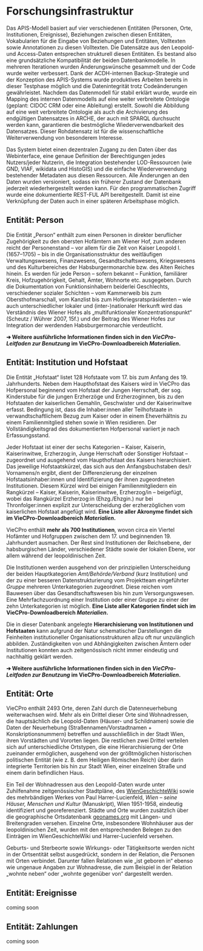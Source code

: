 # Forschungsinfrastruktur
Das APIS-Modell basiert auf vier verschiedenen Entitäten (Personen, Orte, Institutionen, Ereignisse), Beziehungen zwischen diesen Entitäten, Vokabularien für die Eingabe von Beziehungen und Entitäten, Volltexten sowie Annotationen zu diesen Volltexten. Die Datensätze aus den Leopold- und Access-Daten entsprechen strukturell diesen Entitäten. Es bestand also eine grundsätzliche Kompatibilität der beiden Datenbankmodelle. In mehreren Iterationen wurden Änderungswünsche gesammelt und der Code wurde weiter verbessert. Dank der ACDH-internen Backup-Strategie und der Konzeption des APIS-Systems wurde produktives Arbeiten bereits in dieser Testphase möglich und die Datenintegrität trotz Codeänderungen gewährleistet. Nachdem das Datenmodell für stabil erklärt wurde, wurde ein Mapping des internen Datenmodells auf eine weiter verbreitete Ontologie (geplant: CIDOC CRM oder eine Ableitung) erstellt. Sowohl die Abbildung auf eine weit verbreitete Ontologie als auch die Archivierung des endgültigen Datensatzes in ARCHE, der auch mit SPARQL durchsucht werden kann, garantieren die bestmögliche Wiederverwendbarkeit des Datensatzes. Dieser Rohdatensatz ist für die wissenschaftliche Weiterverwendung von besonderem Interesse.

Das System bietet einen dezentralen Zugang zu den Daten über das Webinterface, eine genaue Definition der Berechtigungen jedes Nutzers/jeder Nutzerin, die Integration bestehender LOD-Ressourcen (wie GND, VIAF, wikidata und HistoGIS) und die einfache Wiederverwendung bestehender Metadaten aus diesen Ressourcen. Alle Änderungen an den Daten wurden versioniert, sodass ein früherer Zustand der Datenbank jederzeit wiederhergestellt werden kann. Für den programmatischen Zugriff wurde eine dokumentierte REST-FUL API bereitgestellt. Damit ist eine Verknüpfung der Daten auch in einer späteren Arbeitsphase möglich.

## Entität: Person
Die Entität „Person“ enthält zum einen Personen in direkter beruflicher Zugehörigkeit zu den obersten Hofämtern am Wiener Hof, zum anderen reicht der Personenstand – vor allem für die Zeit von Kaiser Leopold I. (1657–1705) – bis in die Organisationsstruktur des weitläufigen Verwaltungswesens, Finanzwesens, Gesandtschaftswesens, Kriegswesens und des Kulturbereiches der Habsburgermonarchie bzw. des Alten Reiches hinein. Es werden für jede Person – sofern bekannt – Funktion, familiärer Kreis, Hofzugehörigkeit, Gehalt, Ämter, Wohnorte etc. ausgegeben. Durch die Dokumentation von Funktionsinhabern beiderlei Geschlechts, verschiedener sozialer Schichten – vom Kammerweib bis zum Obersthofmarschall, vom Kanzlist bis zum Hofkriegsratspräsidenten – wie auch unterschiedlicher lokaler und (inter-)nationaler Herkunft wird das Verständnis des Wiener Hofes als „multifunktionaler Konzentrationspunkt“ (Scheutz / Wührer 2007, 15f.) und der Beitrag des Wiener Hofes zur Integration der werdenden Habsburgermonarchie verdeutlicht.

**➔ Weitere ausführliche Informationen finden sich in den *VieCPro-Leitfaden zur Benutzung* im VieCPro-Downloadbereich *Materialien*.**

## Entität: Institution und Hofstaat
Die Entität „Hofstaat“ listet 128 Hofstaate vom 17. bis zum Anfang des 19. Jahrhunderts. Neben dem Haupthofstaat des Kaisers wird in VieCPro das Hofpersonal beginnend vom Hofstaat der Jungen Herrschaft, der sog. Kinderstube für die jungen Erzherzöge und Erzherzoginnen, bis zu den Hofstaaten der kaiserlichen Gemahlin, Geschwister und der Kaiserinwitwe erfasst. Bedingung ist, dass die Inhaber:innen aller Teilhofstaate in verwandtschaftlichem Bezug zum Kaiser oder in einem Eheverhältnis zu einem Familienmitglied stehen sowie in Wien residieren. Der Vollständigkeitsgrad des dokumentierten Hofpersonal variiert je nach Erfassungsstand.

Jeder Hofstaat ist einer der sechs Kategorien – Kaiser, Kaiserin, Kaiserinwitwe, Erzherzog:in, Junge Herrschaft oder Sonstiger Hofstaat – zugeordnet und ausgehend vom Haupthofstaat des Kaisers hierarchisiert. Das jeweilige Hofstaatskürzel, das sich aus den Anfangsbuchstaben des/r Vornamens/n ergibt, dient der Differenzierung der einzelnen Hofstaatsinhaber:innen und Identifizierung der ihnen zugeordneten Institutionen. Diesem Kürzel wird bei einigen Familienmitgliedern ein Rangkürzel – Kaiser, Kaiserin, Kaiserinwitwe, Erzherzog/in – beigefügt, wobei das Rangkürzel Erzherzog:in (Ehzg./Ehzgin.) nur bei Thronfolger:innen explizit zur Unterscheidung der erzherzöglichen vom kaiserlichen Hofstaat angefügt wird. **Eine Liste aller Akronyme findet sich im VieCPro-Downloadbereich *Materialien*.**

VieCPro enthält **mehr als 700 Institutionen**, wovon circa ein Viertel Hofämter und Hofgruppen zwischen dem 17. und beginnenden 19. Jahrhundert ausmachen. Der Rest sind Institutionen der Reichsebene, der habsburgischen Länder, verschiedener Städte sowie der lokalen Ebene, vor allem während der leopoldinischen Zeit.

Die Institutionen werden ausgehend von der prinzipiellen Unterscheidung der beiden Hauptkategorien *Amt/Behörde/Verband* (kurz Institution) und der zu einer besseren Datenstrukturierung vom Projektteam eingeführter *Gruppe* mehreren Unterkategorien zugeordnet. Diese reichen vom Bauwesen über das Gesandtschaftswesen bis hin zum Versorgungswesen. Eine Mehrfachzuordnung einer Institution oder einer Gruppe zu einer der zehn Unterkategorien ist möglich. **Eine Liste aller Kategorien findet sich im VieCPro-Downloadbereich *Materialien*.**

Die in dieser Datenbank angelegte **Hierarchisierung von Institutionen und Hofstaaten** kann aufgrund der Natur schematischer Darstellungen die Feinheiten institutioneller Organisationsstrukturen allzu oft nur unzulänglich abbilden. Zuständigkeiten von und Abhängigkeiten zwischen Ämtern oder Institutionen konnten auch zeitgenössisch nicht immer eindeutig und nachhaltig geklärt werden. 

**➔ Weitere ausführliche Informationen finden sich in den *VieCPro-Leitfaden zur Benutzung* im VieCPro-Downloadbereich *Materialien*.**


## Entität: Orte
VieCPro enthält 2493 Orte, deren Zahl durch die Datenneuerhebung weiterwachsen wird. Mehr als ein Drittel dieser Orte sind Wohnadressen, die hauptsächlich die Leopold-Daten (Häuser- und Schildnamen) sowie die Daten der Neuerhebung (Straßennamen/Vorstadtnamen + Konskriptionsnummern) betreffen und ausschließlich in der Stadt Wien, ihren Vorstädten und Vororten liegen. Die restlichen zwei Drittel verteilen sich auf unterschiedliche Ortstypen, die eine Hierarchisierung der Orte zueinander ermöglichen, ausgehend von der größtmöglichen historischen politischen Entität (wie z. B. dem Heiligen Römischen Reich) über darin integrierte Territorien bis hin zur Stadt Wien, einer einzelnen Straße und einem darin befindlichen Haus. 

Ein Teil der Wohnadressen aus den Leopold-Daten wurde unter Zuhilfenahme zeitgenössischer Stadtpläne, des [WienGeschichteWiki](https://www.geschichtewiki.wien.gv.at/Wien_Geschichte_Wiki) sowie des mehrbändigen Werkes von Paul Harrer-Lucienfeld, *Wien – seine Häuser, Menschen und Kultur* (Manuskript), Wien 1951-1958, eindeutig identifiziert und georeferenziert. Städte und Orte wurden zusätzlich über die geographische Ortsdatenbank [geonames.org](http://www.geonames.org/) mit Längen- und Breitengraden versehen. Einzelne Orte, insbesondere Wohnhäuser aus der leopoldinischen Zeit, wurden mit den entsprechenden Belegen zu den Einträgen im WienGeschichteWiki und Harrer-Lucienfeld versehen. 

Geburts- und Sterbeorte sowie Wirkungs- oder Tätigkeitsorte werden nicht in der Ortsentität selbst ausgedrückt, sondern in der Relation, die Personen mit Orten verbindet. Darunter fallen Relationen wie „ist geboren in“ ebenso wie ungenaue Angaben zur Wohnadresse, die zum Beispiel in der Relation „wohnte neben“ oder „wohnte gegenüber von“ dargestellt werden.

## Entität: Ereignisse
coming soon

## Entität: Zahlungen

coming soon